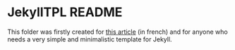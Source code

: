 # JekyllTPL README

This folder was firstly created for [this article]() (in french) and
for anyone who needs a very simple and minimalistic template for
Jekyll.
